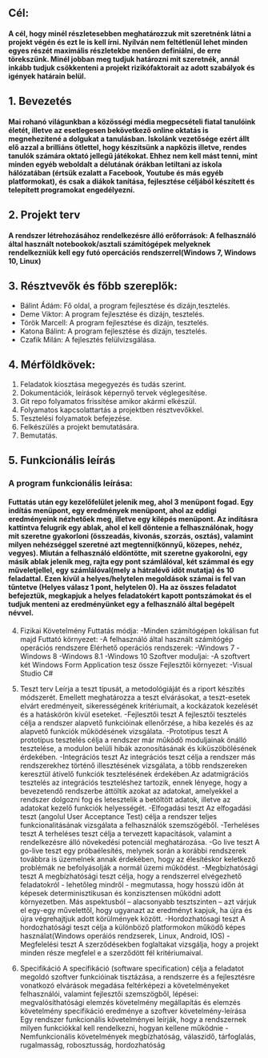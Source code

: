 ## Cél:
#### A cél, hogy minél részletesebben meghatározzuk mit szeretnénk látni a projekt végén és ezt le is kell írni. Nyílván nem feltétlenül lehet minden egyes részét maximális részletekbe menően definiálni, de erre törekszünk. Minél jobban meg tudjuk határozni mit szeretnék, annál inkább tudjuk csökkenteni a projekt rizikófaktorait az adott szabályok és igények határain belül. 

## 1. Bevezetés
#### Mai rohanó világunkban a közösségi média megpecsételi fiatal tanulóink életét, illetve az esetlegesen bekövetkező online oktatás is megnehezítené a dolgukat a tanulásban. Iskolánk vezetősége ezért állt elő azzal a brilliáns ötlettel, hogy készítsünk a napközis illetve, rendes tanulók számára oktató jellegű játékokat. Ehhez nem kell mást tenni, mint minden egyéb weboldalt a délutának órákban letiltani az iskola hálózatában (értsük ezalatt a Facebook, Youtube és más egyéb platformokat), és csak a diákok tanítása, fejlesztése céljából készített és telepített programokat engedélyezni.

## 2. Projekt terv
#### A rendszer létrehozásához rendelkezésre álló erőforrások: A felhasználó által használt notebookok/asztali számítógépek melyeknek rendelkezniük kell egy futó opercációs rendszerrel(Windows 7, Windows 10, Linux)

## 3. Résztvevők és főbb szereplők:
- Bálint Ádám: Fő oldal, a program fejlesztése és dizájn,tesztelés.
- Deme Viktor: A program fejlesztése és dizájn, tesztelés.
- Török Marcell: A program fejlesztése és dizájn, tesztelés.
- Katona Bálint: A program fejlesztése és dizájn, tesztelés.
- Czafik Milán: A fejlesztés felülvizsgálása.

## 4. Mérföldkövek:
1.    Feladatok kiosztása megegyezés és tudás szerint.
2.   Dokumentációk, leírások képernyő tervek véglegesítése.
3.  Git repo folyamatos frissítése amikor akármi elkészül.
4.   Folyamatos kapcsolattartás a projektben résztvevőkkel.
5.    Tesztelési folyamatok befejezése.
6.   Felkészülés a projekt bemutatására.
7.  Bemutatás.

## 5. Funkcionális leírás
### A program funkcionális leírása:
#### Futtatás után egy kezelőfelület jelenik meg, ahol 3 menüpont fogad. Egy indítás menüpont, egy eredmények menüpont, ahol az eddigi eredményeink nézhetőek meg, illetve egy kilépés menüpont. Az indításra kattintva felugrik egy ablak, ahol el kell döntenie a felhasználónak, hogy mit szeretne gyakorloni (összeadás, kivonás, szorzás, osztás), valamint milyen nehézséggel szeretné azt megtenni(könnyű, közepes, nehéz, vegyes). Miután a felhasználó eldöntötte, mit szeretne gyakorolni, egy másik ablak jelenik meg, rajta egy pont számlálóval, két számmal és egy műveletjellel, egy számlálóval(mely a hátralévő időt mutatja) és 10 feladattal. Ezen kívül a helyes/helytelen megoldások számai is fel van tűntetve (Helyes válasz 1 pont, helytelen 0). Ha az összes feladatot befejeztük, megkapjuk a helyes feladatokért kapott pontszámokat és el tudjuk menteni az eredményünket egy a felhasználó által begépelt névvel.

4. Fizikai Követelmény
Futtatás módja:
	-Minden számítógépen lokálisan fut majd
Futtató környezet:
	-A felhasználó által használt számítógép operációs rendszere
Elérhető operációs rendszerek:
	-Windows 7
	-Windows 8
	-Windows 8.1
	-Windows 10
Szoftver moduljai:
	-A szoftvert két Windows Form Application tesz össze
Fejlesztői környezet:
	-Visual Studio C#

5. Teszt terv
	 Leírja a teszt típusát, a metodológiáját és a riport készítés módszerét. 
	 Emellett meghatározza a teszt elvárásokat, a teszt-esetek elvárt eredményeit, 
	 sikerességének kritériumait, a kockázatok kezelését és a hatáskörön kívül eseteket.
	-Fejlesztői teszt
	 	A fejlesztői tesztelés célja a rendszer alapvető funkcióinak ellenőrzése, a hiba
	 	kezelés és az alapvető funkciók működésének vizsgálata.
	-Prototípus teszt
	 	A prototípus tesztelés célja a rendszer már működő moduljainak önálló tesztelése, 
	 	a modulon belüli hibák azonosításának és kiküszöbölésének érdekében.
	-Integrációs teszt
	 	Az integrációs teszt célja a rendszer más rendszerekhez történő illesztésének vizsgálata, 
	 	a több rendszereken keresztül átívelő funkciók tesztelésének érdekében.Az adatmigrációs 
	 	tesztelés az integrációs teszteléshez tartozik, ennek lényege, hogy a bevezetendő rendszerbe 
	 	áttöltik azokat az adatokat, amelyekkel a rendszer dolgozni fog és letesztelik a betöltött adatok, 
	 	illetve az adatokat kezelő funkciók helyességét.
	-Elfogadási teszt
	 	Az elfogadási teszt (angolul User Acceptance Test) célja a rendszer teljes funkcionalitásának 
	 	vizsgálata a felhasználók szemszögéből.
	-Terheléses teszt
	 	A terheléses teszt célja a tervezett kapacitások, valamint a rendelkezésre álló növekedési potenciál meghatározása.
	-Go live teszt
	 	A go-live teszt egy próbaélesítés, melynek során a korábbi rendszerek továbbra is üzemelnek annak érdekében, 
	 	hogy az élesítéskor keletkező problémák ne befolyásolják a normál üzemi működést.
	-Megbízhatósági teszt
	 	A megbízhatósági teszt célja, hogy a rendszerrel elvégezhető feladatokról - lehetőleg mindről -
	 	megmutassa, hogy hosszú időn át képesek determinisztikusan és konzisztensen működni adott
	 	környezetben. Más aspektusból – alacsonyabb tesztszinten – azt várjuk el egy-egy művelettől, hogy
 	 	ugyanazt az eredményt kapjuk, ha újra és újra végrehajtjuk adott körülmények között.
	-Hordozhatósagi teszt
	 	A hordozhatósági teszt célja a különböző platformokon működő képes használat(Windows operáiós rendzserek, Linux, Android, IOS)
	-Megfelelési teszt
	 	A szerződésekben foglaltakat vizsgálja, hogy a projekt minden része megfelel e a szerződött fél kritériumaival.

6. Specifikáció
	A specifikáció (software specification) célja a feladatot megoldó szoftver funkcióinak tisztázása, a rendszerre és a fejlesztésre
	vonatkozó elvárások megadása feltérképezi a követelményeket felhasználói, valamint fejlesztői szemszögből, lépései:
	megvalósíthatósági elemzés
	követelmény megállapítás és elemzés
	követelmény specifikáció
	eredménye a szoftver követelmény-leírása 
	Egy rendszer funkcionális követelményei leírják, hogy a rendszernek milyen funkciókkal kell rendelkezni, hogyan kellene működnie 
	-Nemfunkcionális követelmények
	megbízhatóság, válaszidő, tárfoglalás, rugalmasság, robosztusság, hordozhatóság
